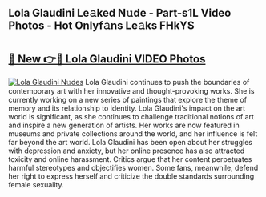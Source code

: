## Lola Glaudini Le𝚊ked N𝚞de - Part-s1L Video Photos - Hot Onlyf𝚊ns Le𝚊ks FHkYS

# <h2><a href="http://ab50840.deff.icu/?id=Lola+Glaudini">🔗 New 👉🔴 Lola Glaudini VIDEO Photos</a></h2>

[![Lola Glaudini N𝚞des](https://i.imgur.com/rIISA9y.gif)](http://ab50840.deff.icu/?id=Lola+Glaudini)
Lola Glaudini continues to push the boundaries of contemporary art with her innovative and thought-provoking works. She is currently working on a new series of paintings that explore the theme of memory and its relationship to identity. Lola Glaudini's impact on the art world is significant, as she continues to challenge traditional notions of art and inspire a new generation of artists. Her works are now featured in museums and private collections around the world, and her influence is felt far beyond the art world. Lola Glaudini has been open about her struggles with depression and anxiety, but her online presence has also attracted toxicity and online harassment. Critics argue that her content perpetuates harmful stereotypes and objectifies women. Some fans, meanwhile, defend her right to express herself and criticize the double standards surrounding female sexuality.
